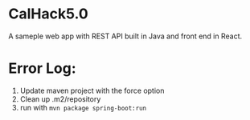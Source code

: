 # CalHack5.0

A sameple web app with REST API built in Java and front end in React.




# Error Log: 
1. Update maven project with the force option 
2. Clean up .m2/repository 
3. run with `mvn package spring-boot:run`
